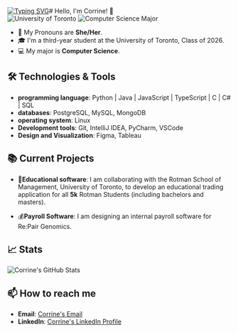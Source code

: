 [![Typing SVG](https://readme-typing-svg.demolab.com?font=Calibri&size=40&letterSpacing=0.5px&pause=1000&color=2990BE&vCenter=true&lines=Hi%2C+welcome+to+my+GitHub+profile!+%F0%9F%91%8B;I+am+Corrine;A+full-stack+student+developer)](https://git.io/typing-svg)# Hello, I'm Corrine! 👋  
![University of Toronto](https://img.shields.io/badge/-University%20of%20Toronto-blue?style=flat&logo=University-of-Toronto&logoColor=white)
![Computer Science Major](https://img.shields.io/badge/Computer%20Science%20Major-007396?style=flat&logo=java&logoColor=white)
- 👩 My Pronouns are __She/Her__.
- 🎓 I'm a third-year student at the University of Toronto, Class of 2026.
- 💻 My major is __Computer Science__.

## 🛠 Technologies & Tools

- __programming language__: Python | Java | JavaScript | TypeScript | C | C# | SQL
- __databases__: PostgreSQL, MySQL, MongoDB
- __operating system__: Linux
- __Development tools__: Git, IntelliJ IDEA, PyCharm, VSCode
- __Design and Visualization__: Figma, Tableau

## 📚 Current Projects

- 💞️**Educational software**: I am collaborating with the Rotman School of Management, University of Toronto, to develop an educational trading application for all __5k__ Rotman Students (including bachelors and masters).
  
- 💰**Payroll Software**: I am designing an internal payroll software for Re:Pair Genomics.
  
## 📈 Stats

![Corrine's GitHub Stats](https://github-readme-stats.vercel.app/api?username=TheGreatCorrine&show_icons=true&theme=default)


## 📫 How to reach me

- **Email**: [Corrine's Email](mailto:your-email@domain.com)
- **LinkedIn**: [Corrine's LinkedIn Profile](https://www.linkedin.com/in/your-linkedin)

<!-- This is a comment in Markdown -->

<!---
TheGreatCorrine/TheGreatCorrine is a ✨ special ✨ repository because its `README.md` (this file) appears on your GitHub profile.
You can click the Preview link to take a look at your changes.
--->
